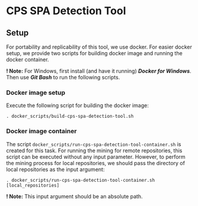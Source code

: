 # CPS SPA Detection Tool

## Setup
For portability and replicability of this tool, we use docker.
For easier docker setup, we provide two scripts for building docker image and running the docker container.

__! Note:__ For Windows, first install (and have it running) **_Docker for Windows_**. Then use **_Git Bash_** to run the following scripts.

### Docker image setup
Execute the following script for building the docker image:

`. docker_scripts/build-cps-spa-detection-tool.sh`

### Docker image container
The script `docker_scripts/run-cps-spa-detection-tool-container.sh` is created for this task. 
For running the mining for remote repositories, this script can be executed without any input parameter.
However, to perform the mining process for local repositories, we should pass the directory of local repositories as the input argument:

`. docker_scripts/run-cps-spa-detection-tool-container.sh [local_repositories]`

__! Note:__ This input argument should be an absolute path.